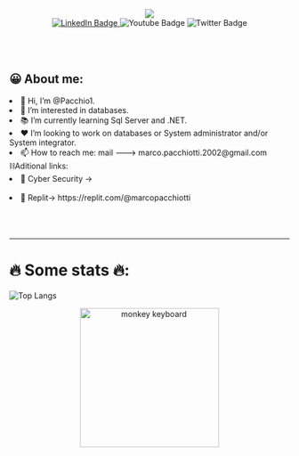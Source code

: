 <div id="header" align="center">
 <img src="https://media.giphy.com/media/scZPhLqaVOM1qG4lT9/giphy.gif"/>
</div>
<div id="badges" style="justify-content:center;align-items:center;"align="center">
  <a href="https://www.linkedin.com/in/marco-pacchiotti-62182423b/">
    <img src="https://img.shields.io/badge/LinkedIn-blue?style=for-the-badge&logo=linkedin&logoColor=white" alt="LinkedIn Badge"/>
  </a>
  <a>
    <img src="https://img.shields.io/badge/YouTube-red?style=for-the-badge&logo=youtube&logoColor=white" alt="Youtube Badge"/>
  </a>
  <a>
    <img src="https://img.shields.io/badge/Twitter-blue?style=for-the-badge&logo=twitter&logoColor=white" alt="Twitter Badge"/>
  </a>

</div>
<div align="center">
<img src="https://komarev.com/ghpvc/?username=pacchio1&style=flat-square&color=blueviolet" alt=""/>
</div>
<br><br><br>
<div id="about">
 <h2> 😀 About me:</h2>
 <li>👋 Hi, I’m @Pacchio1.<br/></li>
 <li>👀 I’m interested in databases.<br/></li>
 <li>📚 I’m currently learning Sql Server and .NET.<br/></li>
 <li>❤️ I’m looking to work on databases or System administrator and/or System integrator.<br/></li>
 <li>📫 How to reach me: mail ---> marco.pacchiotti.2002@gmail.com<br/></li>
 ⛓️Aditional links:<br/>
 <li>🤖 Cyber Security -></a></li><br/>
 <li>💼 Replit-> https://replit.com/@marcopacchiotti</li>
</div>
<br><br><br>
<hr/>

<h1>🔥 Some stats 🔥:</h1>

![Top Langs](https://github-readme-stats.vercel.app/api/top-langs/?username=pacchio1&layout=compact&theme=radical)
<div id="end" align="center">
 <img src="https://media.giphy.com/media/zOvBKUUEERdNm/giphy.gif" alt="monkey keyboard" height="250px"  align="center"/>
</div>

<!--<hr>
<h1>Consistency</h1>
![Anurag's GitHub stats](https://github-readme-stats.vercel.app/api?username=pacchio1&show_icons=true&theme=tokyonight)
![GitHub Streak](http://github-readme-streak-stats.herokuapp.com?user=pacchio1&theme=dark&background=141321)
![Pacchio GitHub stats](https://github-readme-stats.vercel.app/api?username=pacchio1&show_icons=true&theme=radical)
<!--[![Top Langs](https://github-readme-stats.vercel.app/api/top-langs/?username=pacchio1&layout=compact&theme=vision-friendly-dark)]
-->


